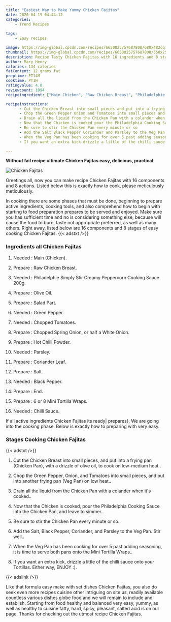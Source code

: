 ```yaml
---
title: "Easiest Way to Make Yummy Chicken Fajitas"
date: 2020-04-19 04:44:12
categories:
    - Trend Recipes
    
tags:
    - Easy recipes

image: https://img-global.cpcdn.com/recipes/6650825757687808/680x482cq70/chicken-fajitas-recipe-main-photo.jpg
thumbnail: https://img-global.cpcdn.com/recipes/6650825757687808/350x250cq70/chicken-fajitas-recipe-main-photo.jpg
description: Recipe Tasty Chicken Fajitas with 16 ingredients and 8 stages of easy cooking.
author: Mary Henry
calories: 134 calories
fatContent: 12 grams fat
preptime: PT14M
cooktime: PT1H
ratingvalue: 4.8
reviewcount: 1094
recipeingredient: ["Main Chicken", "Raw Chicken Breast", "Philadelphie Simply Stir Creamy Peppercorn Cooking Sauce 200g", "Olive Oil", "Salad Part", "Green Pepper", "Chopped Tomatoes", "Chopped Spring Onion or half a White Onion", "Hot Chilli Powder", "Parsley", "Coriander Leaf", "Salt", "Black Pepper", "End", "6 or 8 Mini Tortilla Wraps", "Chilli Sauce"]

recipeinstructions: 
      - Cut the Chicken Breast into small pieces and put into a frying pan Chicken Pan with a drizzle of olive oil to cook on lowmedium heat 
      - Chop the Green Pepper Onion and Tomatoes into small pieces and put into another frying pan Veg Pan on low heat 
      - Drain all the liquid from the Chicken Pan with a colander when its cooked 
      - Now that the Chicken is cooked pour the Philadelphia Cooking Sauce into the Chicken Pan and leave to simmer 
      - Be sure to stir the Chicken Pan every minute or so 
      - Add the Salt Black Pepper Coriander and Parsley to the Veg Pan Stir well 
      - When the Veg Pan has been cooking for over 5 past adding seasoning it is time to serve both pans onto the Mini Tortilla Wraps 
      - If you want an extra kick drizzle a little of the chilli sauce onto your Tortillas Either way ENJOY 

---
```




**Without fail recipe ultimate Chicken Fajitas easy, delicious, practical**. 


![Chicken Fajitas](https://img-global.cpcdn.com/recipes/6650825757687808/680x482cq70/chicken-fajitas-recipe-main-photo.jpg "Chicken Fajitas")




Greetings all, now you can make recipe Chicken Fajitas with 16 components and 8 actions. Listed below this is exactly how to cook, please meticulously meticulously.

In cooking there are some phases that must be done, beginning to prepare active ingredients, cooking tools, and also comprehend how to begin with starting to food preparation prepares to be served and enjoyed. Make sure you has sufficient time and no is considering something else, because will cause the food to burn, taste not appropriate preferred, as well as many others. Right away, listed below are 16 components and 8 stages of easy cooking Chicken Fajitas.
{{< adstxt />}}

### Ingredients all Chicken Fajitas


1. Needed  : Main (Chicken).

1. Prepare  : Raw Chicken Breast.

1. Needed  : Philadelphie Simply Stir Creamy Peppercorn Cooking Sauce 200g.

1. Prepare  : Olive Oil.

1. Prepare  : Salad Part.

1. Needed  : Green Pepper.

1. Needed  : Chopped Tomatoes.

1. Prepare  : Chopped Spring Onion, or half a White Onion.

1. Prepare  : Hot Chilli Powder.

1. Needed  : Parsley.

1. Prepare  : Coriander Leaf.

1. Prepare  : Salt.

1. Needed  : Black Pepper.

1. Prepare  : End.

1. Prepare  : 6 or 8 Mini Tortilla Wraps.

1. Needed  : Chilli Sauce.



If all active ingredients Chicken Fajitas its ready| prepares}, We are going into the cooking phase. Below is exactly how to preparing with very easy.

### Stages Cooking Chicken Fajitas

{{< adstxt />}}


1. Cut the Chicken Breast into small pieces, and put into a frying pan (Chicken Pan), with a drizzle of olive oil, to cook on low-medium heat..



1. Chop the Green Pepper, Onion, and Tomatoes into small pieces, and put into another frying pan (Veg Pan) on low heat..



1. Drain all the liquid from the Chicken Pan with a colander when it&#39;s cooked..



1. Now that the Chicken is cooked, pour the Philadelphia Cooking Sauce into the Chicken Pan, and leave to simmer..



1. Be sure to stir the Chicken Pan every minute or so..



1. Add the Salt, Black Pepper, Coriander, and Parsley to the Veg Pan. Stir well..



1. When the Veg Pan has been cooking for over 5 past adding seasoning, it is time to serve both pans onto the Mini Tortilla Wraps..



1. If you want an extra kick, drizzle a little of the chilli sauce onto your Tortillas. Either way, ENJOY :).





{{< adslink />}}

Like that formula easy make with set dishes Chicken Fajitas, you also do seek even more recipes cuisine other intriguing on site us, readily available countless various dishes globe food and we will remain to include and establish. Starting from food healthy and balanced very easy, yummy, as well as healthy to cuisine fatty, hard, spicy, pleasant, salted acid is on our page. Thanks for checking out the utmost recipe Chicken Fajitas.
